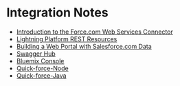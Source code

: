 # Integration Notes
* [Introduction to the Force.com Web Services Connector
](https://developer.salesforce.com/page/Introduction_to_the_Force.com_Web_Services_Connector)
* [Lightning Platform REST Resources](https://developer.salesforce.com/docs/atlas.en-us.212.0.api_rest.meta/api_rest/intro_rest_resources.htm)
* [Building a Web Portal with Salesforce.com Data](https://developer.secure.force.com/cookbook/recipe/building-a-web-portal-with-salesforce-com-data)
* [Swagger Hub](https://app.swaggerhub.com/apis/VukDukic/TEST/1.0.0)
* [Bluemix Console](https://app.swaggerhub.com/apis/VukDukic/TEST/1.0.0)
* [Quick-force-Node](https://github.com/jamesward/quick-force-node)
* [Quick-force-Java](https://github.com/jamesward/quick-force-java)
